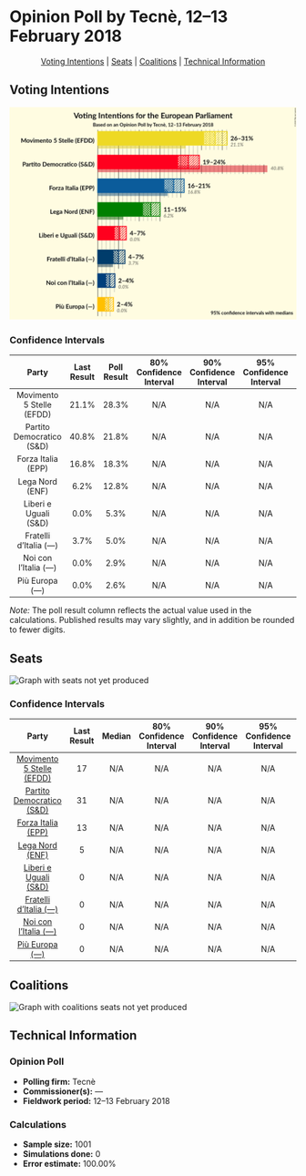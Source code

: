 # Opinion Poll by Tecnè, 12–13 February 2018

<p align="center"><a href="#voting-intentions">Voting Intentions</a> | <a href="#seats">Seats</a> | <a href="#coalitions">Coalitions</a> | <a href="#technical-information">Technical Information</a></p>

## Voting Intentions

![Graph with voting intentions not yet produced](2018-02-13-Tecnè.png "Voting Intentions")

### Confidence Intervals

| Party | Last Result | Poll Result | 80% Confidence Interval | 90% Confidence Interval | 95% Confidence Interval | 99% Confidence Interval |
|:-----:|:-----------:|:-----------:|:-----------------------:|:-----------------------:|:-----------------------:|:-----------------------:|
| Movimento 5 Stelle (EFDD) | 21.1% | 28.3% | N/A |N/A |N/A |N/A |
| Partito Democratico (S&D) | 40.8% | 21.8% | N/A |N/A |N/A |N/A |
| Forza Italia (EPP) | 16.8% | 18.3% | N/A |N/A |N/A |N/A |
| Lega Nord (ENF) | 6.2% | 12.8% | N/A |N/A |N/A |N/A |
| Liberi e Uguali (S&D) | 0.0% | 5.3% | N/A |N/A |N/A |N/A |
| Fratelli d’Italia (—) | 3.7% | 5.0% | N/A |N/A |N/A |N/A |
| Noi con l’Italia (—) | 0.0% | 2.9% | N/A |N/A |N/A |N/A |
| Più Europa (—) | 0.0% | 2.6% | N/A |N/A |N/A |N/A |

*Note:* The poll result column reflects the actual value used in the calculations. Published results may vary slightly, and in addition be rounded to fewer digits.

## Seats

![Graph with seats not yet produced](2018-02-13-Tecnè-seats.png "Seats")

### Confidence Intervals

| Party | Last Result | Median | 80% Confidence Interval | 90% Confidence Interval | 95% Confidence Interval | 99% Confidence Interval |
|:-----:|:-----------:|:------:|:-----------------------:|:-----------------------:|:-----------------------:|:-----------------------:|
| <a href="#movimento-5-stelle-(efdd)">Movimento 5 Stelle (EFDD)</a> | 17 | N/A | N/A |N/A |N/A |N/A |
| <a href="#partito-democratico-(s&d)">Partito Democratico (S&D)</a> | 31 | N/A | N/A |N/A |N/A |N/A |
| <a href="#forza-italia-(epp)">Forza Italia (EPP)</a> | 13 | N/A | N/A |N/A |N/A |N/A |
| <a href="#lega-nord-(enf)">Lega Nord (ENF)</a> | 5 | N/A | N/A |N/A |N/A |N/A |
| <a href="#liberi-e-uguali-(s&d)">Liberi e Uguali (S&D)</a> | 0 | N/A | N/A |N/A |N/A |N/A |
| <a href="#fratelli-d’italia-(—)">Fratelli d’Italia (—)</a> | 0 | N/A | N/A |N/A |N/A |N/A |
| <a href="#noi-con-l’italia-(—)">Noi con l’Italia (—)</a> | 0 | N/A | N/A |N/A |N/A |N/A |
| <a href="#più-europa-(—)">Più Europa (—)</a> | 0 | N/A | N/A |N/A |N/A |N/A |


## Coalitions

![Graph with coalitions seats not yet produced](2018-02-13-Tecnè-coalitions-seats.png "Coalitions Seats")


## Technical Information

### Opinion Poll

+ **Polling firm:** Tecnè
+ **Commissioner(s):** —
+ **Fieldwork period:** 12–13 February 2018

### Calculations

+ **Sample size:** 1001
+ **Simulations done:** 0
+ **Error estimate:** 100.00%

